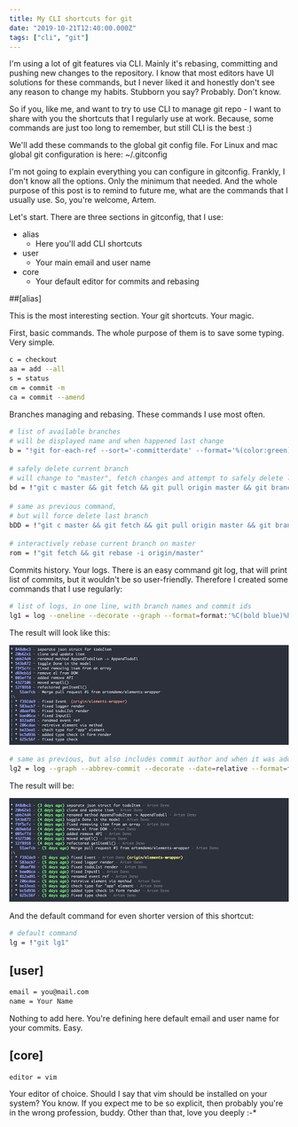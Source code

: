 ```yaml
---
title: My CLI shortcuts for git
date: "2019-10-21T12:40:00.000Z"
tags: ["cli", "git"]
---
```


I'm using a lot of git features via CLI. Mainly it's rebasing, committing and pushing new changes to the repository. I know that most editors have UI solutions for these commands, but I never liked it and honestly don't see any reason to change my habits. Stubborn you say? Probably. Don't know.

<!-- end -->

So if you, like me, and want to try to use CLI to manage git repo - I want to share with you the shortcuts that I regularly use at work. Because, some commands are just too long to remember, but still CLI is the best :)

We'll add these commands to the global git config file. For Linux and mac global git configuration is here: ~/.gitconfig

I'm not going to explain everything you can configure in gitconfig. Frankly, I don't know all the options. Only the minimum that needed. And the whole purpose of this post is to remind to future me, what are the commands that I usually use. So, you're welcome, Artem.

Let's start. There are three sections in gitconfig, that I use:

* alias
  * Here you'll add CLI shortcuts
* user
  * Your main email and user name
* core
  * Your default editor for commits and rebasing

##[alias]

This is the most interesting section. Your git shortcuts. Your magic.

First, basic commands. The whole purpose of them is to save some typing. Very simple.

```bash
c = checkout
aa = add --all
s = status
cm = commit -m
ca = commit --amend
```

Branches managing and rebasing. These commands I use most often.

```bash
# list of available branches
# will be displayed name and when happened last change
b = "!git for-each-ref --sort='-committerdate' --format='%(color:green)%(committerdate:relative)%(color:reset)%09%(refname)' refs/heads | sed -e 's-refs/heads/--'"

# safely delete current branch
# will change to "master", fetch changes and attempt to safely delete last branch
bd = !"git c master && git fetch && git pull origin master && git branch -d $(git rev-parse --abbrev-ref @{-1})"

# same as previous command,
# but will force delete last branch
bDD = !"git c master && git fetch && git pull origin master && git branch -D $(git rev-parse --abbrev-ref @{-1})"

# interactively rebase current branch on master
rom = !"git fetch && git rebase -i origin/master"
```

Commits history. Your logs. There is an easy command git log, that will print list of commits, but it wouldn't be so user-friendly. Therefore I created some commands that I use regularly:

```bash
# list of logs, in one line, with branch names and commit ids
lg1 = log --oneline --decorate --graph --format=format:'%C(bold blue)%h%C(reset) - %C(white)%s%C(reset) %C(yellow)%d%C(reset)'
```

The result will look like this:

![git CLI lg1](git-cli-lg1.png)

```bash
# same as previous, but also includes commit author and when it was added
lg2 = log --graph --abbrev-commit --decorate --date=relative --format=format:'%C(bold blue)%h%C(reset) - %C(bold green)(%ar)%C(reset) %C(white)%s%C(reset)  %C(dim white)- %an%C(reset)%C(bold yellow)%d%C(reset)'
```

The result will be:

![git CLI lg2](git-cli-lg2.png)

And the default command for even shorter version of this shortcut:

```bash
# default command
lg = !"git lg1"
```

## [user]

```bash
email = you@mail.com
name = Your Name
```

Nothing to add here. You're defining here default email and user name for your commits. Easy.

## [core]

```bash
editor = vim
```

Your editor of choice. Should I say that vim should be installed on your system? You know. If you expect me to be so explicit, then probably you're in the wrong profession, buddy. Other than that, love you deeply :-*
